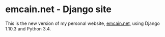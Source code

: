 # emcain.net - Django site

This is the new version of my personal website, [emcain.net](http://www.emcain.net), using Django 1.10.3 and Python 3.4.